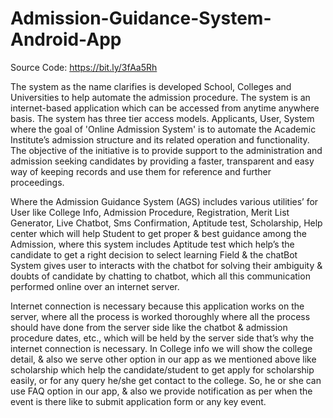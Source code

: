 # Admission-Guidance-System-Android-App
Source Code:
https://bit.ly/3fAa5Rh

The system as the name clarifies is developed School, Colleges and Universities to help automate the
admission procedure. The system is an internet-based application which can be accessed from anytime
anywhere basis. The system has three tier access models. Applicants, User, System where the goal of 'Online
Admission System' is to automate the Academic Institute’s admission structure and its related operation and
functionality. The objective of the initiative is to provide support to the administration and admission seeking
candidates by providing a faster, transparent and easy way of keeping records and use them for reference
and further proceedings.

Where the Admission Guidance System (AGS) includes various utilities’ for User like College Info,
Admission Procedure, Registration, Merit List Generator, Live Chatbot, Sms Confirmation, Aptitude
test, Scholarship, Help center which will help Student to get proper & best guidance among the Admission,
where this system includes Aptitude test which help’s the candidate to get a right decision to select learning
Field & the chatBot System gives user to interacts with the chatbot for solving their ambiguity & doubts of
candidate by chatting to chatbot, which all this communication performed online over an internet server.

Internet connection is necessary because this application works on the server, where all the process
is worked thoroughly where all the process should have done from the server side like the chatbot &
admission procedure dates, etc., which will be held by the server side that’s why the internet connection is
necessary. In College info we will show the college detail, & also we serve other option in our app as we
mentioned above like scholarship which help the candidate/student to get apply for scholarship easily, or
for any query he/she get contact to the college. So, he or she can use FAQ option in our app, & also we
provide notification as per when the event is there like to submit application form or any key event.
